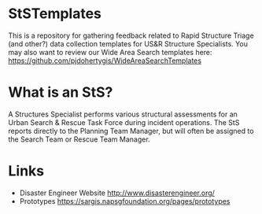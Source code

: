 # StSTemplates
This is a repository for gathering feedback related to Rapid Structure Triage (and other?) data collection templates for US&amp;R Structure Specialists. You may also want to review our Wide Area Search templates here: https://github.com/pjdohertygis/WideAreaSearchTemplates

# What is an StS?
A Structures Specialist performs various structural assessments for an Urban Search & Rescue Task Force during incident operations. The StS reports directly to the Planning Team Manager, but will often be assigned to the Search Team or Rescue Team Manager.

# Links
- Disaster Engineer Website http://www.disasterengineer.org/
- Prototypes https://sargis.napsgfoundation.org/pages/prototypes

